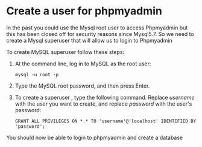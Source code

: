 # Create a user for phpmyadmin

In the past you could use the Mysql root user to access Phpmyadmin but this has been closed off for security reasons since Mysql5.7. So we need to create a Mysql superuser that will allow us to login to Phpmyadmin

To create MySQL superuser  follow these steps:

1. At the command line, log in to MySQL as the root user:

   ```text
   mysql -u root -p
   ```

2. Type the MySQL root password, and then press Enter.
3. To create a superuser , type the following command. Replace _username_ with the user you want to create, and replace _password_ with the user's password:

   ```text
   GRANT ALL PRIVILEGES ON *.* TO 'username'@'localhost' IDENTIFIED BY 'password';
   ```

You should now be able to login to phpmyadmin and create a database

